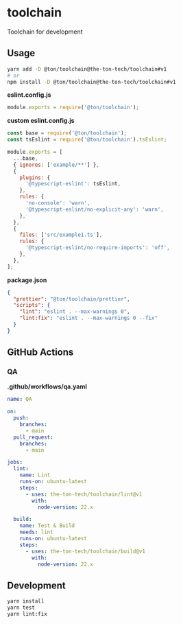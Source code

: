 # toolchain

Toolchain for development

## Usage

```bash
yarn add -D @ton/toolchain@the-ton-tech/toolchain#v1
# or
npm install -D @ton/toolchain@the-ton-tech/toolchain#v1
```

**eslint.config.js**
```js
module.exports = require('@ton/toolchain');
```

**custom eslint.config.js**
```js
const base = require('@ton/toolchain');
const tsEslint = require('@ton/toolchain').tsEslint;

module.exports = [
  ...base,
  { ignores: ['example/**'] },
  {
    plugins: {
      '@typescript-eslint': tsEslint,
    },
    rules: {
      'no-console': 'warn',
      '@typescript-eslint/no-explicit-any': 'warn',
    },
  },
  {
    files: ['src/example1.ts'],
    rules: {
      '@typescript-eslint/no-require-imports': 'off',
    },
  },
];
```

**package.json**
```json
{
  "prettier": "@ton/toolchain/prettier",
  "scripts": {
    "lint": "eslint . --max-warnings 0",
    "lint:fix": "eslint . --max-warnings 0 --fix"
  }
}
```

## GitHub Actions

### QA

**.github/workflows/qa.yaml**
```yaml
name: QA

on:
  push:
    branches:
      - main
  pull_request:
    branches:
      - main

jobs:
  lint:
    name: Lint
    runs-on: ubuntu-latest
    steps:
      - uses: the-ton-tech/toolchain/lint@v1
        with:
          node-version: 22.x

  build:
    name: Test & Build
    needs: lint
    runs-on: ubuntu-latest
    steps:
      - uses: the-ton-tech/toolchain/build@v1
        with:
          node-version: 22.x
```

## Development

```bash
yarn install
yarn test
yarn lint:fix
```
